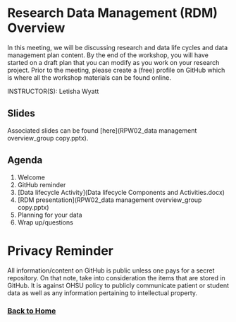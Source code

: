 # Research Data Management (RDM) Overview

In this meeting, we will be discussing research and data life cycles and data management plan content. By the end of the workshop, you will have started on a draft plan that you can modify as you work on your research project. Prior to the meeting, please create a (free) profile on GitHub which is where all the workshop materials can be found online. 

INSTRUCTOR(S): Letisha Wyatt

## Slides 
Associated slides can be found [here](RPW02_data management overview_group copy.pptx).

## Agenda

1.	Welcome
2.	GitHub reminder 
3.	[Data lifecycle Activity](Data lifecycle Components and Activities.docx)
4.  [RDM presentation](RPW02_data management overview_group copy.pptx)
5.  Planning for your data
6.	Wrap up/questions

# Privacy Reminder
All information/content on GitHub is public unless one pays for a secret repository. On that note, take into consideration the items that are stored in GitHub. It is against OHSU policy to publicly communicate patient or student data as well as any information pertaining to intellectual property.

### [Back to Home](../index)
